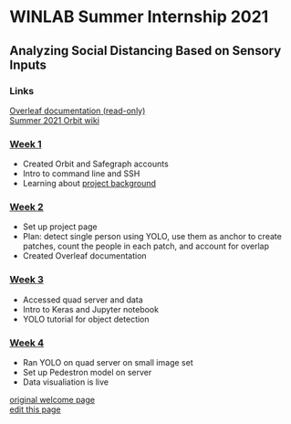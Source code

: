 # WINLAB Summer Internship 2021
## Analyzing Social Distancing Based on Sensory Inputs

### Links
[Overleaf documentation (read-only)](https://www.overleaf.com/read/dqktzfcfsxdb)  
[Summer 2021 Orbit wiki](https://www.orbit-lab.org/wiki/Other/Summer/2021)

### [Week 1](https://docs.google.com/presentation/d/10ShJHYYFKcQgGqVLqGvah1pI3n8cUgC-pHTAbpTq5bU/edit?usp=sharing)

* Created Orbit and Safegraph accounts
* Intro to command line and SSH
* Learning about [project background](https://dl.acm.org/doi/pdf/10.1145/3417991)

### [Week 2](https://docs.google.com/presentation/d/1BQxArk1C2sRHngOjus9_ZxEkWO5-X4jzyPZdKtqA9M0/edit#slide=id.gdf5cfffc92_2_0)

* Set up project page
* Plan: detect single person using YOLO, use them as anchor to create patches, count the people in each patch, and account for overlap
* Created Overleaf documentation

### [Week 3](https://docs.google.com/presentation/d/1iC-iT_pJ0wLGpHe-jpq336eBVQtAhqbGP4ktapv_ZIM/edit?usp=sharing) 

* Accessed quad server and data
* Intro to Keras and Jupyter notebook
* YOLO tutorial for object detection

### [Week 4](https://docs.google.com/presentation/d/1Oem8g_Sa2jdCDE677N2vLKdRGkU70E-g_ZYWBtIVHio/edit#slide=id.ge0c48ac287_0_0) 

* Ran YOLO on quad server on small image set
* Set up Pedestron model on server
* Data visualiation is live

[original welcome page](https://mshankar58.github.io/winlab-social-distancing-2021/help.html)  
[edit this page](https://github.com/mshankar58/winlab-social-distancing-2021/edit/main/index.md)

